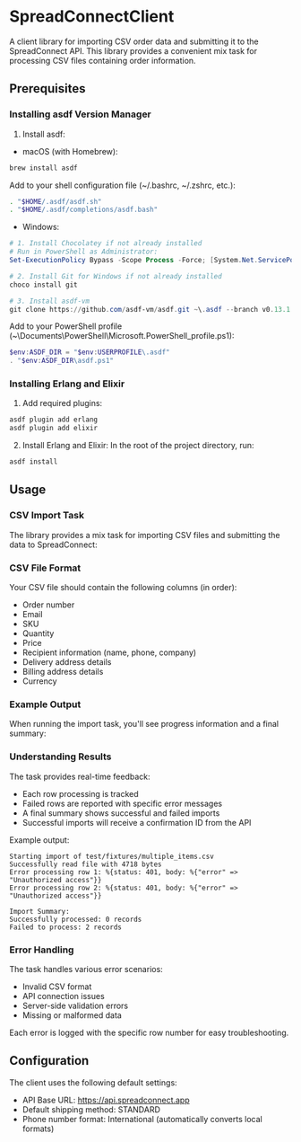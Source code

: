 # SpreadConnectClient

A client library for importing CSV order data and submitting it to the SpreadConnect API. This library provides a convenient mix task for processing CSV files containing order information.

## Prerequisites

### Installing asdf Version Manager

1. Install asdf:

* macOS (with Homebrew):
```bash
brew install asdf
```

Add to your shell configuration file (~/.bashrc, ~/.zshrc, etc.):
```bash
. "$HOME/.asdf/asdf.sh"
. "$HOME/.asdf/completions/asdf.bash"
```

* Windows:
```powershell
# 1. Install Chocolatey if not already installed
# Run in PowerShell as Administrator:
Set-ExecutionPolicy Bypass -Scope Process -Force; [System.Net.ServicePointManager]::SecurityProtocol = [System.Net.ServicePointManager]::SecurityProtocol -bor 3072; iex ((New-Object System.Net.WebClient).DownloadString('https://community.chocolatey.org/install.ps1'))

# 2. Install Git for Windows if not already installed
choco install git

# 3. Install asdf-vm
git clone https://github.com/asdf-vm/asdf.git ~\.asdf --branch v0.13.1
```

Add to your PowerShell profile (~\Documents\PowerShell\Microsoft.PowerShell_profile.ps1):
```powershell
$env:ASDF_DIR = "$env:USERPROFILE\.asdf"
. "$env:ASDF_DIR\asdf.ps1"
```

### Installing Erlang and Elixir

1. Add required plugins:
```bash
asdf plugin add erlang
asdf plugin add elixir
```

2. Install Erlang and Elixir:
In the root of the project directory, run:
```bash
asdf install
```

## Usage

### CSV Import Task

The library provides a mix task for importing CSV files and submitting the data to SpreadConnect:

### CSV File Format

Your CSV file should contain the following columns (in order):
* Order number
* Email
* SKU
* Quantity
* Price
* Recipient information (name, phone, company)
* Delivery address details
* Billing address details
* Currency

### Example Output

When running the import task, you'll see progress information and a final summary:

### Understanding Results

The task provides real-time feedback:
* Each row processing is tracked
* Failed rows are reported with specific error messages
* A final summary shows successful and failed imports
* Successful imports will receive a confirmation ID from the API

Example output:

```
Starting import of test/fixtures/multiple_items.csv
Successfully read file with 4718 bytes
Error processing row 1: %{status: 401, body: %{"error" => "Unauthorized access"}}
Error processing row 2: %{status: 401, body: %{"error" => "Unauthorized access"}}

Import Summary:
Successfully processed: 0 records
Failed to process: 2 records
```

### Error Handling

The task handles various error scenarios:
* Invalid CSV format
* API connection issues
* Server-side validation errors
* Missing or malformed data

Each error is logged with the specific row number for easy troubleshooting.

## Configuration

The client uses the following default settings:
* API Base URL: https://api.spreadconnect.app
* Default shipping method: STANDARD
* Phone number format: International (automatically converts local formats)
